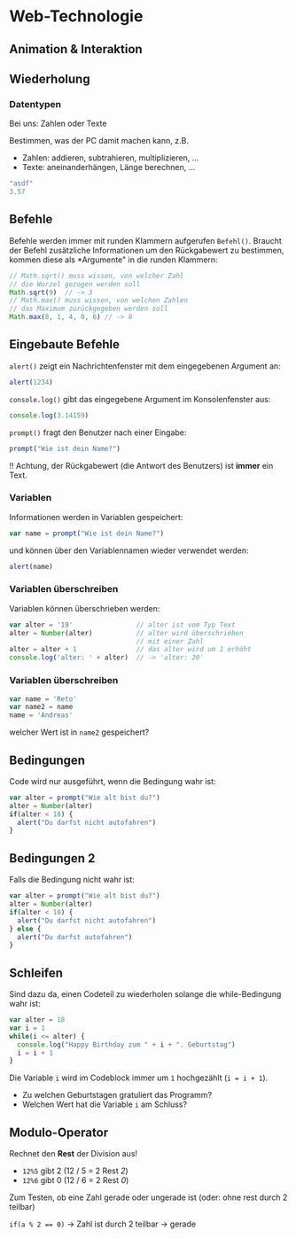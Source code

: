# Web-Technologie

## Animation & Interaktion



## Wiederholung


### Datentypen

Bei uns: Zahlen oder Texte

Bestimmen, was der PC damit machen kann, z.B.

* Zahlen: addieren, subtrahieren, multiplizieren, ...
* Texte: aneinanderhängen, Länge berechnen, ...

```js
"asdf"
3.57
```



## Befehle

Befehle werden immer mit runden Klammern aufgerufen `Befehl()`. Braucht der Befehl
zusätzliche Informationen um den Rückgabewert zu bestimmen, kommen diese als *Argumente" in die runden Klammern:

```js
// Math.sqrt() muss wissen, von welcher Zahl
// die Wurzel gezogen werden soll
Math.sqrt(9)  // -> 3
// Math.max() muss wissen, von welchen Zahlen
// das Maximum zurückgegeben werden soll
Math.max(8, 1, 4, 0, 6) // -> 8
```


## Eingebaute Befehle

`alert()` zeigt ein Nachrichtenfenster mit dem eingegebenen Argument an:

```js
alert(1234)
```


`console.log()` gibt das eingegebene Argument im Konsolenfenster aus:

```js
console.log(3.14159)
```


`prompt()` fragt den Benutzer nach einer Eingabe:

```js
prompt("Wie ist dein Name?")
```

!! Achtung, der Rückgabewert (die Antwort des Benutzers) ist **immer** ein Text.



### Variablen

Informationen werden in Variablen gespeichert:

```js
var name = prompt("Wie ist dein Name?")
```

und können über den Variablennamen wieder verwendet werden:

```js
alert(name)
```


### Variablen überschreiben

Variablen können überschrieben werden:

```js
var alter = '19'                // alter ist vom Typ Text
alter = Number(alter)           // alter wird überschrieben
                                // mit einer Zahl
alter = alter + 1               // das alter wird um 1 erhöht
console.log('alter: ' + alter)  // -> 'alter: 20'
```


### Variablen überschreiben

```js
var name = 'Reto'
var name2 = name
name = 'Andreas'
```

welcher Wert ist in `name2` gespeichert?



## Bedingungen

Code wird nur ausgeführt, wenn die Bedingung wahr ist:

```js
var alter = prompt("Wie alt bist du?")
alter = Number(alter)
if(alter < 18) {
  alert("Du darfst nicht autofahren")
}
```


## Bedingungen 2

Falls die Bedingung nicht wahr ist:

```js
var alter = prompt("Wie alt bist du?")
alter = Number(alter)
if(alter < 18) {
  alert("Du darfst nicht autofahren")
} else {
  alert("Du darfst autofahren")
}
```



## Schleifen

Sind dazu da, einen Codeteil zu wiederholen solange die while-Bedingung wahr ist:

```js
var alter = 18
var i = 1
while(i <= alter) {
  console.log("Happy Birthday zum " + i + ". Geburtstag")
  i = i + 1
}
```

Die Variable `i` wird im Codeblock immer um `1` hochgezählt (`i = i + 1`).

* Zu welchen Geburtstagen gratuliert das Programm?
* Welchen Wert hat die Variable `i` am Schluss?



## Modulo-Operator

Rechnet den **Rest** der Division aus!

* `12%5` gibt 2 (12 / 5 = 2 Rest *2*)
* `12%6` gibt 0 (12 / 6 = 2 Rest *0*)

Zum Testen, ob eine Zahl gerade oder ungerade ist (oder: ohne rest durch 2 teilbar)

`if(a % 2 == 0)` -> Zahl ist durch 2 teilbar -> gerade
